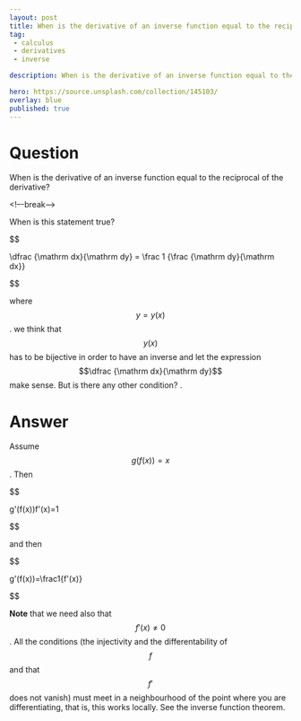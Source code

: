 ```yaml
---
layout: post
title: When is the derivative of an inverse function equal to the reciprocal of the derivative
tag:
 - calculus
 - derivatives
 - inverse

description: When is the derivative of an inverse function equal to the reciprocal of the derivative

hero: https://source.unsplash.com/collection/145103/
overlay: blue 
published: true
---
```


# Question 

When is the derivative of an inverse function equal to the reciprocal of the derivative?

<!–-break-–>


When is this statement true?


$$

\dfrac {\mathrm dx}{\mathrm dy} = \frac 1 {\frac {\mathrm dy}{\mathrm dx}}

$$


where $$y=y(x)$$. we think that $$y(x)$$ has to be bijective in order to have an inverse and let the expression $$\dfrac {\mathrm dx}{\mathrm dy}$$ make sense. But is there any other condition?
.

# Answer 


Assume $$g(f(x))=x$$. Then


$$

g'(f(x))f'(x)=1

$$

 and then


$$

g'(f(x))=\frac1{f'(x)}

$$




**Note** that we need also that $$f'(x)\neq 0$$. All the conditions (the injectivity and the differentability of $$f$$ and that $$f'$$ does not vanish) must meet in a neighbourhood of the point where you are differentiating, that is, this works locally.
See the inverse function theorem.


